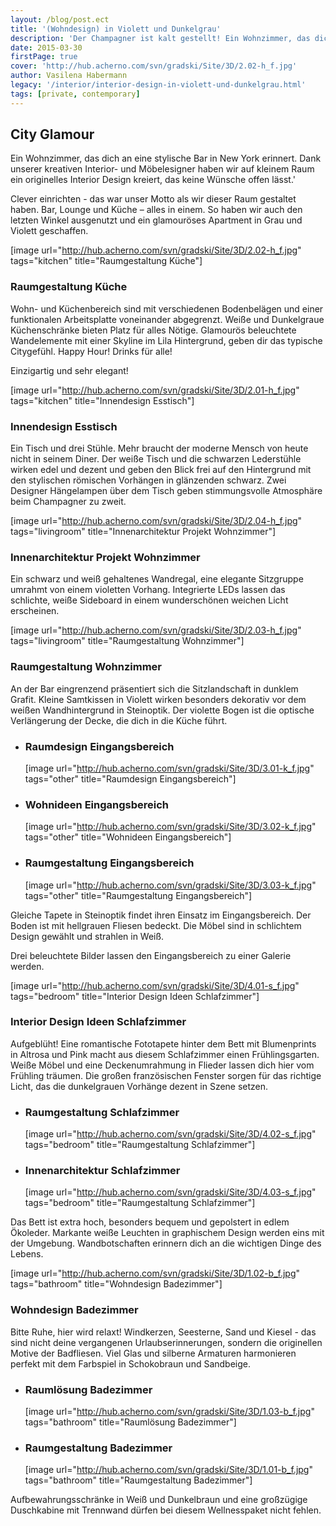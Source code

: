```yaml
---
layout: /blog/post.ect
title: '(Wohndesign) in Violett und Dunkelgrau'
description: 'Der Champagner ist kalt gestellt! Ein Wohnzimmer, das dich an eine stylische Bar in New York erinnert. Dank unserer kreativen Interior- und Möbelesigner haben wir auf kleinem Raum ein originelles Interior Design kreiert, das keine Wünsche offen lässt.'
date: 2015-03-30
firstPage: true
cover: 'http://hub.acherno.com/svn/gradski/Site/3D/2.02-h_f.jpg'
author: Vasilena Habermann
legacy: '/interior/interior-design-in-violett-und-dunkelgrau.html'
tags: [private, contemporary]
---
```

## **City Glamour** 
Ein Wohnzimmer, das dich an eine stylische Bar in New York erinnert. Dank unserer kreativen Interior- und Möbelesigner haben wir auf kleinem Raum ein originelles Interior Design kreiert, das keine Wünsche offen lässt.'

Clever einrichten - das war unser Motto als wir dieser Raum gestaltet haben. Bar, Lounge und Küche – alles in einem. So haben wir auch den letzten Winkel ausgenutzt und ein glamouröses Apartment in Grau und Violett geschaffen.

[image url="http://hub.acherno.com/svn/gradski/Site/3D/2.02-h_f.jpg" tags="kitchen" title="Raumgestaltung Küche"]
### Raumgestaltung **Küche**

Wohn- und Küchenbereich sind mit verschiedenen Bodenbelägen und einer funktionalen Arbeitsplatte voneinander abgegrenzt. Weiße und Dunkelgraue Küchenschränke bieten Platz für alles Nötige. Glamourös beleuchtete Wandelemente mit einer Skyline im Lila Hintergrund, geben dir das typische Citygefühl.  Happy Hour! Drinks für alle!

Einzigartig und sehr elegant! 

[image url="http://hub.acherno.com/svn/gradski/Site/3D/2.01-h_f.jpg" tags="kitchen" title="Innendesign Esstisch"]
### Innendesign **Esstisch**

Ein Tisch und drei Stühle. Mehr braucht der moderne Mensch von heute nicht in seinem Diner. Der weiße Tisch und die schwarzen Lederstühle wirken edel und dezent und geben den Blick frei auf  den Hintergrund mit den stylischen römischen Vorhängen in glänzenden schwarz. Zwei Designer Hängelampen über dem Tisch geben stimmungsvolle Atmosphäre beim Champagner zu zweit.

[image url="http://hub.acherno.com/svn/gradski/Site/3D/2.04-h_f.jpg" tags="livingroom" title="Innenarchitektur Projekt Wohnzimmer"]
### Innenarchitektur Projekt **Wohnzimmer**

Ein schwarz und weiß gehaltenes Wandregal, eine elegante Sitzgruppe umrahmt von einem violetten Vorhang. Integrierte LEDs  lassen das schlichte, weiße Sideboard in einem wunderschönen weichen Licht erscheinen.

[image url="http://hub.acherno.com/svn/gradski/Site/3D/2.03-h_f.jpg" tags="livingroom" title="Raumgestaltung Wohnzimmer"]
### Raumgestaltung **Wohnzimmer**
   
An der Bar eingrenzend präsentiert sich die Sitzlandschaft in dunklem Grafit. Kleine Samtkissen in Violett wirken besonders dekorativ vor dem weißen Wandhintergrund in Steinoptik. Der violette Bogen ist die optische Verlängerung der Decke, die dich in die Küche führt.

-   ### Raumdesign **Eingangsbereich**
    [image url="http://hub.acherno.com/svn/gradski/Site/3D/3.01-k_f.jpg" tags="other" title="Raumdesign Eingangsbereich"]
-   ### Wohnideen **Eingangsbereich**
    [image url="http://hub.acherno.com/svn/gradski/Site/3D/3.02-k_f.jpg" tags="other" title="Wohnideen Eingangsbereich"]
-   ### Raumgestaltung **Eingangsbereich**
    [image url="http://hub.acherno.com/svn/gradski/Site/3D/3.03-k_f.jpg" tags="other" title="Raumgestaltung Eingangsbereich"]

Gleiche Tapete in Steinoptik findet ihren Einsatz im Eingangsbereich. Der Boden ist mit hellgrauen Fliesen bedeckt. Die Möbel sind in schlichtem Design gewählt und strahlen in Weiß.

Drei beleuchtete Bilder lassen den Eingangsbereich zu einer Galerie werden. 

[image url="http://hub.acherno.com/svn/gradski/Site/3D/4.01-s_f.jpg" tags="bedroom" title="Interior Design Ideen Schlafzimmer"]
### Interior Design Ideen **Schlafzimmer**

Aufgeblüht! Eine romantische Fototapete hinter dem Bett mit Blumenprints in Altrosa und Pink macht aus diesem Schlafzimmer einen Frühlingsgarten.
Weiße Möbel und eine Deckenumrahmung in Flieder lassen dich hier vom Frühling träumen. Die großen französischen Fenster sorgen für das richtige Licht, das die dunkelgrauen Vorhänge dezent in Szene setzen.

-   ### Raumgestaltung **Schlafzimmer**
    [image url="http://hub.acherno.com/svn/gradski/Site/3D/4.02-s_f.jpg" tags="bedroom" title="Raumgestaltung Schlafzimmer"]
-   ### Innenarchitektur **Schlafzimmer**
    [image url="http://hub.acherno.com/svn/gradski/Site/3D/4.03-s_f.jpg" tags="bedroom" title="Raumgestaltung Schlafzimmer"]

Das Bett ist extra hoch, besonders bequem und gepolstert in edlem Ökoleder. Markante weiße Leuchten in graphischem Design werden eins mit der Umgebung.
Wandbotschaften erinnern dich an die wichtigen Dinge des Lebens.

[image url="http://hub.acherno.com/svn/gradski/Site/3D/1.02-b_f.jpg" tags="bathroom" title="Wohndesign Badezimmer"]
### Wohndesign **Badezimmer**

Bitte Ruhe, hier wird relaxt! Windkerzen, Seesterne, Sand und Kiesel - das sind nicht deine vergangenen Urlaubserinnerungen, sondern die originellen Motive der Badfliesen.  Viel Glas und silberne Armaturen harmonieren perfekt mit dem Farbspiel in Schokobraun und Sandbeige.

-   ### Raumlösung **Badezimmer**
    [image url="http://hub.acherno.com/svn/gradski/Site/3D/1.03-b_f.jpg" tags="bathroom" title="Raumlösung Badezimmer"]
-   ### Raumgestaltung **Badezimmer**
    [image url="http://hub.acherno.com/svn/gradski/Site/3D/1.01-b_f.jpg" tags="bathroom" title="Raumgestaltung Badezimmer"]

Aufbewahrungsschränke in Weiß und Dunkelbraun und eine großzügige Duschkabine mit Trennwand dürfen bei diesem Wellnesspaket nicht fehlen.